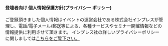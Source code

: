 #### 登壇者向け 個人情報保護方針(プライバシー ポリシー)

ご登録頂きました個人情報はイベントの運営会社である株式会社インプレスが管理し、電話/電子メール/郵送等による、各種サービスやセミナー開催情報などの情報提供に利用させて頂きます。
インプレス社の詳しいプライバシーポリシーに関しましては[こちらをご覧下さい。](https://www.impress.co.jp/privacy.html)
